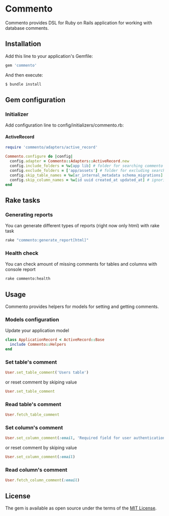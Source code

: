 # Commento

Commento provides DSL for Ruby on Rails application for working with database comments.

## Installation

Add this line to your application's Gemfile:
```ruby
gem 'commento'
```

And then execute:
```bash
$ bundle install
```

## Gem configuration

### Initializer

Add configuration line to config/initializers/commento.rb:

#### ActiveRecord

```ruby
require 'commento/adapters/active_record'

Commento.configure do |config|
  config.adapter = Commento::Adapters::ActiveRecord.new
  config.include_folders = %w[app lib] # folder for searching commento comments
  config.exclude_folders = ['app/assets'] # folder for excluding searching commento comments
  config.skip_table_names = %w[ar_internal_metadata schema_migrations] # ignoring tables
  config.skip_column_names = %w[id uuid created_at updated_at] # ignoring columns
end
```

## Rake tasks

### Generating reports

You can generate different types of reports (right now only html) with rake task

```bash
rake "commento:generate_report[html]"
```

### Health check

You can check amount of missing comments for tables and columns with console report

```bash
rake commento:health
```

## Usage

Commento provides helpers for models for setting and getting comments.

### Models configuration

Update your application model

```ruby
class ApplicationRecord < ActiveRecord::Base
  include Commento::Helpers
end
```

### Set table's comment

```ruby
User.set_table_comment('Users table')
```

or reset comment by skiping value
```ruby
User.set_table_comment
```

### Read table's comment

```ruby
User.fetch_table_comment
```

### Set column's comment

```ruby
User.set_column_comment(:email, 'Required field for user authentication')
```

or reset comment by skiping value
```ruby
User.set_column_comment(:email)
```

### Read column's comment

```ruby
User.fetch_column_comment(:email)
```

## License
The gem is available as open source under the terms of the [MIT License](https://opensource.org/licenses/MIT).
